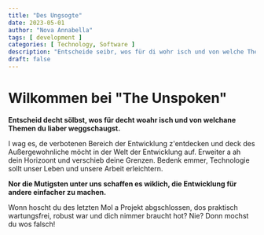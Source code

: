 ```yaml
---
title: "Des Ungsogte"
date: 2023-05-01
author: "Nova Annabella"
tags: [ development ]
categories: [ Technology, Software ]
description: "Entscheide seibr, wos für di wohr isch und von welche Themen du liaber weggschaust"
draft: false
---
```



# Wilkommen bei "The Unspoken"

**Entscheid decht sölbst, wos für decht woahr isch und von welchane Themen du liaber weggschaugst.**

I wag es, de verbotenen Bereich der Entwicklung z'entdecken und deck des Außergewohnliche möcht in der Welt der Entwicklung auf.
Erweiter a ah dein Horizoont und verschieb deine Grenzen.
Bedenk emmer, Technologie sollt unser Leben und unsere Arbeit erleichtern.

**Nor die Mutigsten unter uns schaffen es wiklich, die Entwicklung für andere einfacher zu machen.**

Wonn hoscht du des letzten Mol a Projekt abgschlossen, dos praktisch wartungsfrei, robust war und dich nimmer braucht hot? Nie? Donn mochst du wos falsch!
